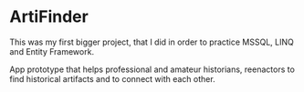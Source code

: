 # ArtiFinder
This was my first bigger project, that I did in order to practice MSSQL, LINQ and Entity Framework.

App prototype that helps professional and amateur historians, reenactors to find historical artifacts and to connect with each other.
